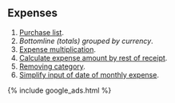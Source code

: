 
## Expenses

1. [Purchase list](https://github.com/dvmorozov/expenses/issues/104).
  1. *Bottomline (totals) grouped by currency*.
1. [Expense multiplication](https://github.com/dvmorozov/expenses/issues/101).
1. [Calculate expense amount by rest of receipt](https://github.com/dvmorozov/expenses/issues/70).
1. [Removing category](https://github.com/dvmorozov/expenses/issues/47).
1. [Simplify input of date of monthly expense](https://github.com/dvmorozov/expenses/issues/53).

{% include google_ads.html %}
